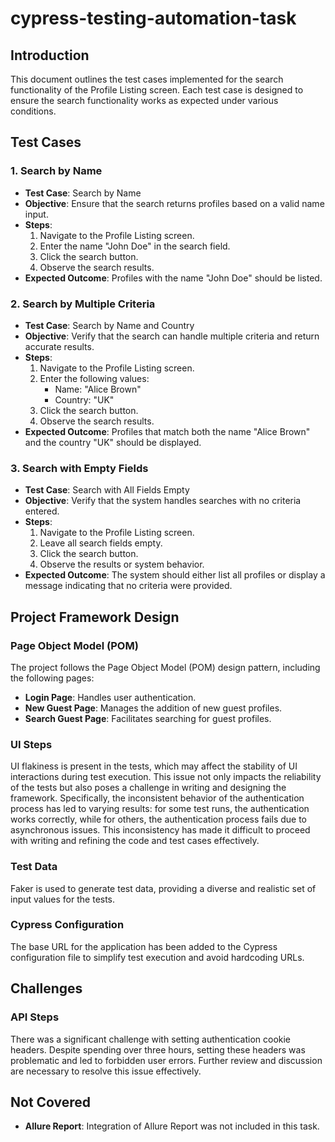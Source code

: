 # cypress-testing-automation-task

## Introduction
This document outlines the test cases implemented for the search functionality of the Profile Listing screen. Each test case is designed to ensure the search functionality works as expected under various conditions.

## Test Cases

### 1. Search by Name
- **Test Case**: Search by Name
- **Objective**: Ensure that the search returns profiles based on a valid name input.
- **Steps**:
  1. Navigate to the Profile Listing screen.
  2. Enter the name "John Doe" in the search field.
  3. Click the search button.
  4. Observe the search results.
- **Expected Outcome**: Profiles with the name "John Doe" should be listed.

### 2. Search by Multiple Criteria
- **Test Case**: Search by Name and Country
- **Objective**: Verify that the search can handle multiple criteria and return accurate results.
- **Steps**:
  1. Navigate to the Profile Listing screen.
  2. Enter the following values:
     - Name: "Alice Brown"
     - Country: "UK"
  3. Click the search button.
  4. Observe the search results.
- **Expected Outcome**: Profiles that match both the name "Alice Brown" and the country "UK" should be displayed.

### 3. Search with Empty Fields
- **Test Case**: Search with All Fields Empty
- **Objective**: Verify that the system handles searches with no criteria entered.
- **Steps**:
  1. Navigate to the Profile Listing screen.
  2. Leave all search fields empty.
  3. Click the search button.
  4. Observe the results or system behavior.
- **Expected Outcome**: The system should either list all profiles or display a message indicating that no criteria were provided.

## Project Framework Design

### Page Object Model (POM)

The project follows the Page Object Model (POM) design pattern, including the following pages:

- **Login Page**: Handles user authentication.
- **New Guest Page**: Manages the addition of new guest profiles.
- **Search Guest Page**: Facilitates searching for guest profiles.

### UI Steps

UI flakiness is present in the tests, which may affect the stability of UI interactions during test execution. This issue not only impacts the reliability of the tests but also poses a challenge in writing and designing the framework. Specifically, the inconsistent behavior of the authentication process has led to varying results: for some test runs, the authentication works correctly, while for others, the authentication process fails due to asynchronous issues. This inconsistency has made it difficult to proceed with writing and refining the code and test cases effectively.



### Test Data

Faker is used to generate test data, providing a diverse and realistic set of input values for the tests.

### Cypress Configuration

The base URL for the application has been added to the Cypress configuration file to simplify test execution and avoid hardcoding URLs.

## Challenges

### API Steps

There was a significant challenge with setting authentication cookie headers. Despite spending over three hours, setting these headers was problematic and led to forbidden user errors. Further review and discussion are necessary to resolve this issue effectively.

## Not Covered

- **Allure Report**: Integration of Allure Report was not included in this task.

